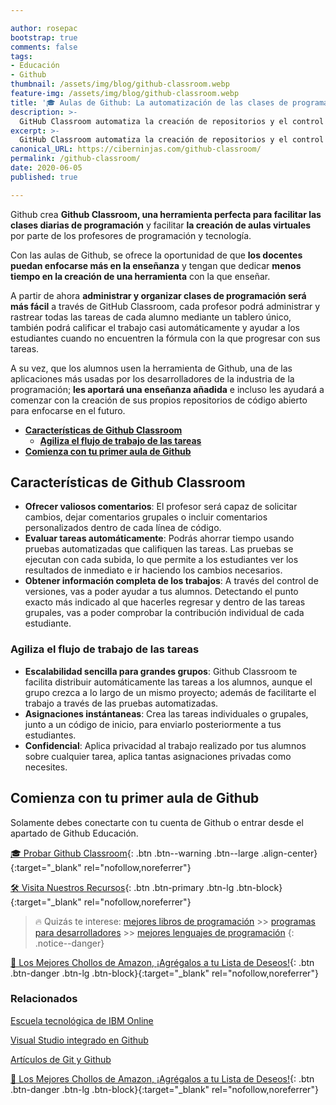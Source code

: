 ```yaml
---

author: rosepac
bootstrap: true
comments: false
tags:
- Educación
- Github
thumbnail: /assets/img/blog/github-classroom.webp
feature-img: /assets/img/blog/github-classroom.webp
title: '🎓 Aulas de Github: La automatización de las clases de programación'
description: >-
  GitHub Classroom automatiza la creación de repositorios y el control de acceso, facilitando a los maestros la distribución del código de inicio y la recopilación de tareas en GitHub.
excerpt: >-
  GitHub Classroom automatiza la creación de repositorios y el control de acceso, facilitando a los maestros la distribución del código de inicio y la recopilación de tareas en GitHub.
canonical_URL: https://ciberninjas.com/github-classroom/
permalink: /github-classroom/
date: 2020-06-05
published: true

---
```


Github crea **Github Classroom, una herramienta perfecta para facilitar las clases diarias de programación** y facilitar **la creación de aulas virtuales** por parte de los profesores de programación y tecnología.

Con las aulas de Github, se ofrece la oportunidad de que **los docentes puedan enfocarse más en la enseñanza** y tengan que dedicar **menos tiempo en la creación de una herramienta** con la que enseñar.

A partir de ahora **administrar y organizar clases de programación será más fácil** a través de GitHub Classroom, cada profesor podrá administrar y rastrear todas las tareas de cada alumno mediante un tablero único, también podrá calificar el trabajo casi automáticamente y ayudar a los estudiantes cuando no encuentren la fórmula con la que progresar con sus tareas.

A su vez, que los alumnos usen la herramienta de Github, una de las aplicaciones más usadas por los desarrolladores de la industria de la programación; **les aportará una enseñanza añadida** e incluso les ayudará a comenzar con la creación de sus propios repositorios de código abierto para enfocarse en el futuro.

- [**Características de Github Classroom**](#características-de-github-classroom)
  - [**Agiliza el flujo de trabajo de las tareas**](#agiliza-el-flujo-de-trabajo-de-las-tareas)
- [**Comienza con tu primer aula de Github**](#comienza-con-tu-primer-aula-de-github)

## **Características de Github Classroom**

- **Ofrecer valiosos comentarios**: El profesor será capaz de solicitar cambios, dejar comentarios grupales o incluir comentarios personalizados dentro de cada línea de código.
- **Evaluar tareas automáticamente**: Podrás ahorrar tiempo usando pruebas automatizadas que califiquen las tareas. Las pruebas se ejecutan con cada subida, lo que permite a los estudiantes ver los resultados de inmediato e ir haciendo los cambios necesarios.
- **Obtener información completa de los trabajos**: A través del control de versiones, vas a poder ayudar a tus alumnos. Detectando el punto exacto más indicado al que hacerles regresar y dentro de las tareas grupales, vas a poder comprobar la contribución individual de cada estudiante.

### **Agiliza el flujo de trabajo de las tareas**

- **Escalabilidad sencilla para grandes grupos**: Github Classroom te facilita distribuir automáticamente las tareas a los alumnos, aunque el grupo crezca a lo largo de un mismo proyecto; además de facilitarte el trabajo a través de las pruebas automatizadas.
- **Asignaciones instántaneas**: Crea las tareas individuales o grupales, junto a un código de inicio, para enviarlo posteriormente a tus estudiantes.
- **Confidencial**: Aplica privacidad al trabajo realizado por tus alumnos sobre cualquier tarea, aplica tantas asignaciones privadas como necesites.

## **Comienza con tu primer aula de Github**

Solamente debes conectarte con tu cuenta de Github o entrar desde el apartado de Github Educación.

[🎓 Probar Github Classroom](https://classroom.github.com/){: .btn .btn--warning .btn--large .align-center}{:target="_blank" rel="nofollow,noreferrer"}

[🛠 Visita Nuestros Recursos](https://kutt.it/recursos-flujos-trabajo){: .btn .btn-primary .btn-lg .btn-block}{:target="_blank" rel="nofollow,noreferrer"}

> 🔥 Quizás te interese: [mejores libros de programación](/programar/) >> [programas para desarrolladores](/mejores-sistemas-operativos-para-hackear/) >> [mejores lenguajes de programación](/15-mejores-lenguajes-programacion/)
{: .notice--danger}

[🛒 Los Mejores Chollos de Amazon, ¡Agrégalos a tu Lista de Deseos!](https://www.amazon.es/shop/cibercursos "Los Mejores Chollos de Amazon, Ofertas Flash, Black Monday y Amazon Prime Day"){: .btn .btn-danger .btn-lg .btn-block}{:target="_blank" rel="nofollow,noreferrer"}

### **Relacionados** <!-- omit in toc -->

[Escuela tecnológica de IBM Online](https://ciberninjas.com/open-ptech-el-aprendizaje-del-futuro/)

[Visual Studio integrado en Github](https://ciberninjas.com/codespace-editor-github/)

[Artículos de Git y Github](https://ciberninjas.com/github-git-recursos/)

[🛒 Los Mejores Chollos de Amazon, ¡Agrégalos a tu Lista de Deseos!](https://www.amazon.es/shop/cibercursos "Los Mejores Chollos de Amazon, Ofertas Flash, Black Monday y Amazon Prime Day"){: .btn .btn-danger .btn-lg .btn-block}{:target="_blank" rel="nofollow,noreferrer"}